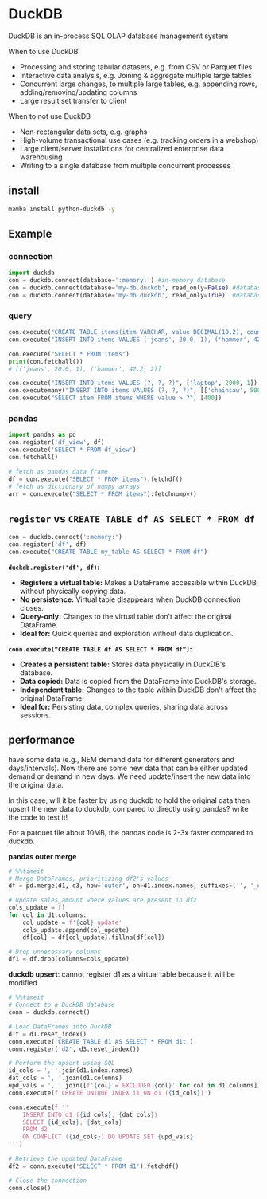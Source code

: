 # DuckDB
DuckDB is an in-process SQL OLAP database management system

When to use DuckDB
- Processing and storing tabular datasets, e.g. from CSV or Parquet files
- Interactive data analysis, e.g. Joining & aggregate multiple large tables
- Concurrent large changes, to multiple large tables, e.g. appending rows, adding/removing/updating columns
- Large result set transfer to client

When to not use DuckDB
- Non-rectangular data sets, e.g. graphs
- High-volume transactional use cases (e.g. tracking orders in a webshop)
- Large client/server installations for centralized enterprise data warehousing
- Writing to a single database from multiple concurrent processes

## install
```sh
mamba install python-duckdb -y
```

## Example
### connection
```py
import duckdb
con = duckdb.connect(database=':memory:') #in-memory database
con = duckdb.connect(database='my-db.duckdb', read_only=False) #database file (not shared between processes)
con = duckdb.connect(database='my-db.duckdb', read_only=True)  #database file (shared between processes)
```

### query
```py
con.execute("CREATE TABLE items(item VARCHAR, value DECIMAL(10,2), count INTEGER)")
con.execute("INSERT INTO items VALUES ('jeans', 20.0, 1), ('hammer', 42.2, 2)")

con.execute("SELECT * FROM items")
print(con.fetchall())
# [('jeans', 20.0, 1), ('hammer', 42.2, 2)]

con.execute("INSERT INTO items VALUES (?, ?, ?)", ['laptop', 2000, 1])
con.executemany("INSERT INTO items VALUES (?, ?, ?)", [['chainsaw', 500, 10], ['iphone', 300, 2]] )
con.execute("SELECT item FROM items WHERE value > ?", [400])
```

### pandas
```py
import pandas as pd
con.register('df_view', df)
con.execute('SELECT * FROM df_view')
con.fetchall()

# fetch as pandas data frame
df = con.execute("SELECT * FROM items").fetchdf()
# fetch as dictionary of numpy arrays
arr = con.execute("SELECT * FROM items").fetchnumpy()
```

## `register` vs `CREATE TABLE df AS SELECT * FROM df`
```py
con = duckdb.connect(':memory:')
con.register('df', df)
con.execute("CREATE TABLE my_table AS SELECT * FROM df")
```

**`duckdb.register('df', df)`:**
- **Registers a virtual table:** Makes a DataFrame accessible within DuckDB without physically copying data.
- **No persistence:** Virtual table disappears when DuckDB connection closes.
- **Query-only:** Changes to the virtual table don't affect the original DataFrame.
- **Ideal for:** Quick queries and exploration without data duplication.

**`conn.execute("CREATE TABLE df AS SELECT * FROM df")`:**
- **Creates a persistent table:** Stores data physically in DuckDB's database.
- **Data copied:** Data is copied from the DataFrame into DuckDB's storage.
- **Independent table:** Changes to the table within DuckDB don't affect the original DataFrame.
- **Ideal for:** Persisting data, complex queries, sharing data across sessions.

## performance
have some data (e.g., NEM demand data for different generators and days/intervals). Now there are some new data that can be either updated demand or demand in new days. We need update/insert the new data into the original data.

In this case, will it be faster by using duckdb to hold the original data then upsert the new data to duckdb, compared to directly using pandas? write the code to test it!

For a parquet file about 10MB, the pandas code is 2-3x faster compared to duckdb.

**pandas outer merge**
```py
# %%timeit
# Merge DataFrames, prioritizing df2's values
df = pd.merge(d1, d3, how='outer', on=d1.index.names, suffixes=('', '_update'))

# Update sales_amount where values are present in df2
cols_update = []
for col in d1.columns:
    col_update = f'{col}_update'
    cols_update.append(col_update)
    df[col] = df[col_update].fillna(df[col])

# Drop unnecessary columns
df1 = df.drop(columns=cols_update)
```

**duckdb upsert**: cannot register d1 as a virtual table because it will be modified 
```py
# %%timeit
# Connect to a DuckDB database
conn = duckdb.connect()

# Load DataFrames into DuckDB
d1t = d1.reset_index()
conn.execute('CREATE TABLE d1 AS SELECT * FROM d1t')
conn.register('d2', d3.reset_index())

# Perform the upsert using SQL
id_cols = ', '.join(d1.index.names)
dat_cols = ', '.join(d1.columns)
upd_vals = ', '.join([f'{col} = EXCLUDED.{col}' for col in d1.columns])
conn.execute(f'CREATE UNIQUE INDEX i1 ON d1 ({id_cols})')

conn.execute(f'''
    INSERT INTO d1 ({id_cols}, {dat_cols})
    SELECT {id_cols}, {dat_cols}
    FROM d2
    ON CONFLICT ({id_cols}) DO UPDATE SET {upd_vals}
''')

# Retrieve the updated DataFrame
df2 = conn.execute('SELECT * FROM d1').fetchdf()

# Close the connection
conn.close()
```
